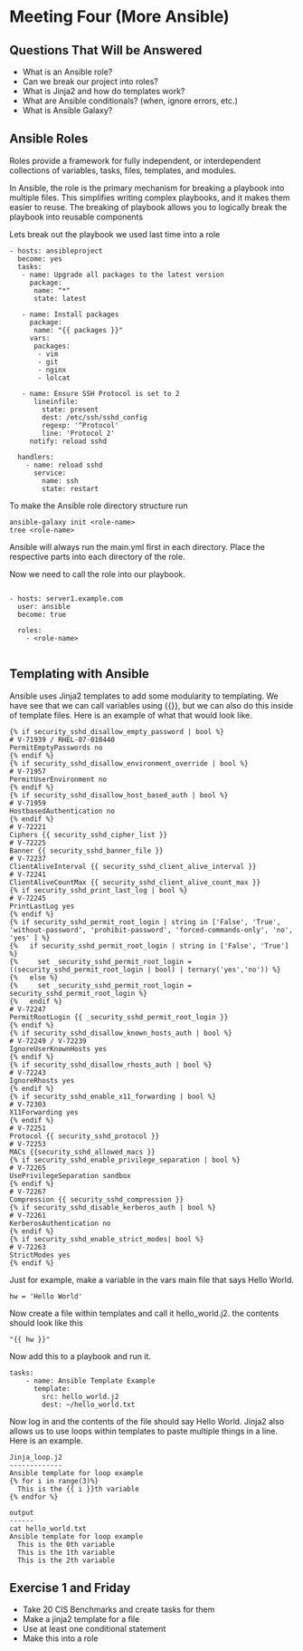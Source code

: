 # Meeting Four (More Ansible)

## Questions That Will be Answered
* What is an Ansible role?
* Can we break our project into roles?
* What is Jinja2 and how do templates work? 
* What are Ansible conditionals? (when, ignore errors, etc.)
* What is Ansible Galaxy?

## Ansible Roles

Roles provide a framework for fully independent, or interdependent collections of variables, tasks, files, templates, and modules.

In Ansible, the role is the primary mechanism for breaking a playbook into multiple files. This simplifies writing complex playbooks, and it makes them easier to reuse. The breaking of playbook allows you to logically break the playbook into reusable components

Lets break out the playbook we used last time into a role
```
- hosts: ansibleproject
  become: yes
  tasks:
   - name: Upgrade all packages to the latest version
     package:
      name: "*"
      state: latest

   - name: Install packages
     package:
      name: "{{ packages }}"
     vars:
      packages:
       - vim
       - git
       - nginx 
       - lolcat

   - name: Ensure SSH Protocol is set to 2
      lineinfile:
        state: present
        dest: /etc/ssh/sshd_config
        regexp: '^Protocol'
        line: 'Protocol 2'
     notify: reload sshd

  handlers:
    - name: reload sshd
      service:
        name: ssh
        state: restart

```

To make the Ansible role directory structure run

    ansible-galaxy init <role-name>
    tree <role-name>

Ansible will always run the main.yml first in each directory. Place the respective parts into each directory of the role. 

Now we need to call the role into our playbook. 

```

- hosts: server1.example.com
  user: ansible
  become: true

  roles:
    - <role-name>
      
```

## Templating with Ansible
Ansible uses Jinja2 templates to add some modularity to templating. We have see that we can call variables using {{}}, but we can also do this inside of template files. Here is an example of what that would look like.

```
{% if security_sshd_disallow_empty_password | bool %}
# V-71939 / RHEL-07-010440
PermitEmptyPasswords no
{% endif %}
{% if security_sshd_disallow_environment_override | bool %}
# V-71957
PermitUserEnvironment no
{% endif %}
{% if security_sshd_disallow_host_based_auth | bool %}
# V-71959
HostbasedAuthentication no
{% endif %}
# V-72221
Ciphers {{ security_sshd_cipher_list }}
# V-72225
Banner {{ security_sshd_banner_file }}
# V-72237
ClientAliveInterval {{ security_sshd_client_alive_interval }}
# V-72241
ClientAliveCountMax {{ security_sshd_client_alive_count_max }}
{% if security_sshd_print_last_log | bool %}
# V-72245
PrintLastLog yes
{% endif %}
{% if security_sshd_permit_root_login | string in ['False', 'True', 'without-password', 'prohibit-password', 'forced-commands-only', 'no', 'yes' ] %}
{%   if security_sshd_permit_root_login | string in ['False', 'True'] %}
{%     set _security_sshd_permit_root_login = ((security_sshd_permit_root_login | bool) | ternary('yes','no')) %}
{%   else %}
{%     set _security_sshd_permit_root_login = security_sshd_permit_root_login %}
{%   endif %}
# V-72247
PermitRootLogin {{ _security_sshd_permit_root_login }}
{% endif %}
{% if security_sshd_disallow_known_hosts_auth | bool %}
# V-72249 / V-72239
IgnoreUserKnownHosts yes
{% endif %}
{% if security_sshd_disallow_rhosts_auth | bool %}
# V-72243
IgnoreRhosts yes
{% endif %}
{% if security_sshd_enable_x11_forwarding | bool %}
# V-72303
X11Forwarding yes
{% endif %}
# V-72251
Protocol {{ security_sshd_protocol }}
# V-72253
MACs {{security_sshd_allowed_macs }}
{% if security_sshd_enable_privilege_separation | bool %}
# V-72265
UsePrivilegeSeparation sandbox
{% endif %}
# V-72267
Compression {{ security_sshd_compression }}
{% if security_sshd_disable_kerberos_auth | bool %}
# V-72261
KerberosAuthentication no
{% endif %}
{% if security_sshd_enable_strict_modes| bool %}
# V-72263
StrictModes yes
{% endif %}

```

Just for example, make a variable in the vars main file that says Hello World.

    hw = 'Hello World'

Now create a file within templates and call it hello_world.j2. the contents should look like this

    "{{ hw }}"

Now add this to a playbook and run it.
```
tasks:
    - name: Ansible Template Example
      template:
        src: hello_world.j2
        dest: ~/hello_world.txt
```

Now log in and the contents of the file should say Hello World. Jinja2 also allows us to use loops within templates to paste multiple things in a line. Here is an example.

```
Jinja_loop.j2
-------------
Ansible template for loop example
{% for i in range(3)%}
  This is the {{ i }}th variable
{% endfor %}

output
------
cat hello_world.txt
Ansible template for loop example
  This is the 0th variable
  This is the 1th variable
  This is the 2th variable
```

## Exercise 1 and Friday
* Take 20 CIS Benchmarks and create tasks for them
* Make a jinja2 template for a file
* Use at least one conditional statement
* Make this into a role

